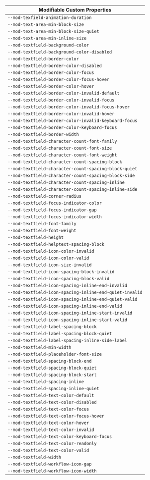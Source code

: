 | Modifiable Custom Properties                            |
| ------------------------------------------------------- |
| `--mod-texfield-animation-duration`                     |
| `--mod-text-area-min-block-size`                        |
| `--mod-text-area-min-block-size-quiet`                  |
| `--mod-text-area-min-inline-size`                       |
| `--mod-textfield-background-color`                      |
| `--mod-textfield-background-color-disabled`             |
| `--mod-textfield-border-color`                          |
| `--mod-textfield-border-color-disabled`                 |
| `--mod-textfield-border-color-focus`                    |
| `--mod-textfield-border-color-focus-hover`              |
| `--mod-textfield-border-color-hover`                    |
| `--mod-textfield-border-color-invalid-default`          |
| `--mod-textfield-border-color-invalid-focus`            |
| `--mod-textfield-border-color-invalid-focus-hover`      |
| `--mod-textfield-border-color-invalid-hover`            |
| `--mod-textfield-border-color-invalid-keyboard-focus`   |
| `--mod-textfield-border-color-keyboard-focus`           |
| `--mod-textfield-border-width`                          |
| `--mod-textfield-character-count-font-family`           |
| `--mod-textfield-character-count-font-size`             |
| `--mod-textfield-character-count-font-weight`           |
| `--mod-textfield-character-count-spacing-block`         |
| `--mod-textfield-character-count-spacing-block-quiet`   |
| `--mod-textfield-character-count-spacing-block-side`    |
| `--mod-textfield-character-count-spacing-inline`        |
| `--mod-textfield-character-count-spacing-inline-side`   |
| `--mod-textfield-corner-radius`                         |
| `--mod-textfield-focus-indicator-color`                 |
| `--mod-textfield-focus-indicator-gap`                   |
| `--mod-textfield-focus-indicator-width`                 |
| `--mod-textfield-font-family`                           |
| `--mod-textfield-font-weight`                           |
| `--mod-textfield-height`                                |
| `--mod-textfield-helptext-spacing-block`                |
| `--mod-textfield-icon-color-invalid`                    |
| `--mod-textfield-icon-color-valid`                      |
| `--mod-textfield-icon-size-invalid`                     |
| `--mod-textfield-icon-spacing-block-invalid`            |
| `--mod-textfield-icon-spacing-block-valid`              |
| `--mod-textfield-icon-spacing-inline-end-invalid`       |
| `--mod-textfield-icon-spacing-inline-end-quiet-invalid` |
| `--mod-textfield-icon-spacing-inline-end-quiet-valid`   |
| `--mod-textfield-icon-spacing-inline-end-valid`         |
| `--mod-textfield-icon-spacing-inline-start-invalid`     |
| `--mod-textfield-icon-spacing-inline-start-valid`       |
| `--mod-textfield-label-spacing-block`                   |
| `--mod-textfield-label-spacing-block-quiet`             |
| `--mod-textfield-label-spacing-inline-side-label`       |
| `--mod-textfield-min-width`                             |
| `--mod-textfield-placeholder-font-size`                 |
| `--mod-textfield-spacing-block-end`                     |
| `--mod-textfield-spacing-block-quiet`                   |
| `--mod-textfield-spacing-block-start`                   |
| `--mod-textfield-spacing-inline`                        |
| `--mod-textfield-spacing-inline-quiet`                  |
| `--mod-textfield-text-color-default`                    |
| `--mod-textfield-text-color-disabled`                   |
| `--mod-textfield-text-color-focus`                      |
| `--mod-textfield-text-color-focus-hover`                |
| `--mod-textfield-text-color-hover`                      |
| `--mod-textfield-text-color-invalid`                    |
| `--mod-textfield-text-color-keyboard-focus`             |
| `--mod-textfield-text-color-readonly`                   |
| `--mod-textfield-text-color-valid`                      |
| `--mod-textfield-width`                                 |
| `--mod-textfield-workflow-icon-gap`                     |
| `--mod-textfield-workflow-icon-width`                   |
